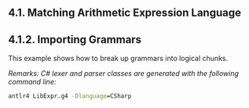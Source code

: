 ﻿## 4.1. Matching Arithmetic Expression Language

## 4.1.2. Importing Grammars

This example shows how to break up grammars into logical chunks.

_Remarks: C# lexer and parser classes are generated with the following command line:_

```bat
antlr4 LibExpr.g4 -Dlanguage=CSharp
```